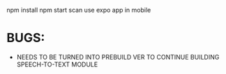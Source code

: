 npm install
npm start
scan use expo app in mobile

# BUGS:
- NEEDS TO BE TURNED INTO PREBUILD VER TO CONTINUE BUILDING SPEECH-TO-TEXT MODULE
